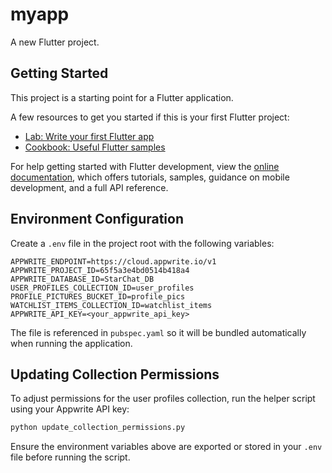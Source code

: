 # myapp

A new Flutter project.

## Getting Started

This project is a starting point for a Flutter application.

A few resources to get you started if this is your first Flutter project:

- [Lab: Write your first Flutter app](https://docs.flutter.dev/get-started/codelab)
- [Cookbook: Useful Flutter samples](https://docs.flutter.dev/cookbook)

For help getting started with Flutter development, view the
[online documentation](https://docs.flutter.dev/), which offers tutorials,
samples, guidance on mobile development, and a full API reference.

## Environment Configuration

Create a `.env` file in the project root with the following variables:

```
APPWRITE_ENDPOINT=https://cloud.appwrite.io/v1
APPWRITE_PROJECT_ID=65f5a3e4bd0514b418a4
APPWRITE_DATABASE_ID=StarChat_DB
USER_PROFILES_COLLECTION_ID=user_profiles
PROFILE_PICTURES_BUCKET_ID=profile_pics
WATCHLIST_ITEMS_COLLECTION_ID=watchlist_items
APPWRITE_API_KEY=<your_appwrite_api_key>
```

The file is referenced in `pubspec.yaml` so it will be bundled automatically when running the application.

## Updating Collection Permissions

To adjust permissions for the user profiles collection, run the helper script using your Appwrite API key:

```bash
python update_collection_permissions.py
```

Ensure the environment variables above are exported or stored in your `.env` file before running the script.

